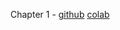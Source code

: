 Chapter 1 - [github](https://github.com/Lala2398/Deep_Learning/blob/main/LLM/LLMbook_chapter1.ipynb) [colab](https://colab.research.google.com/drive/1iOhdwZBEu1c03pAP358EmUli7s4HV1x8?usp=sharing)
